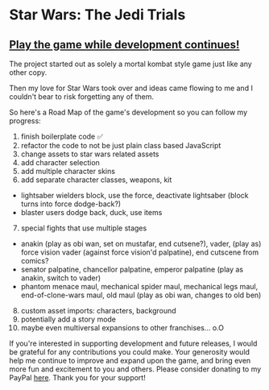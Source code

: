 # Star Wars: The Jedi Trials

## <a href="http://thejeditrials.netlify.app">Play the game while development continues!</a>

The project started out as solely a mortal kombat style game just like any other copy. 

Then my love for Star Wars took over and ideas came flowing to me and I couldn't bear to risk forgetting any of them.

So here's a Road Map of the game's development so you can follow my progress:

1. finish boilerplate code ✅
2. refactor the code to not be just plain class based JavaScript
3. change assets to star wars related assets
4. add character selection
5. add multiple character skins
6. add separate character classes, weapons, kit
- lightsaber wielders block, use the force, deactivate lightsaber (block turns into force dodge-back?)
- blaster users dodge back, duck, use items
7. special fights that use multiple stages
- anakin (play as obi wan, set on mustafar, end cutsene?), vader, (play as) force vision vader (against force vision'd palpatine), end cutscene from comics?
- senator palpatine, chancellor palpatine, emperor palpatine (play as anakin, switch to vader)
- phantom menace maul, mechanical spider maul, mechanical legs maul, end-of-clone-wars maul, old maul (play as obi wan, changes to old ben)
8. custom asset imports: characters, background
9. potentially add a story mode
10. maybe even multiversal expansions to other franchises... o.O




If you're interested in supporting development and future releases, I would be grateful for any contributions you could make. Your generosity would help me continue to improve and expand upon the game, and bring even more fun and excitement to you and others. Please consider donating to my PayPal <a href="https://www.paypal.com/donate/?hosted_button_id=ESX8UM8YGEJ9N">here</a>. Thank you for your support!
